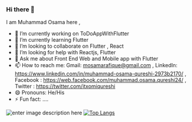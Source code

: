 ### Hi there 👋


I am Muhammad Osama here , 

- 🔭 I’m currently working on ToDoAppWithFlutter
- 🌱 I’m currently learning Flutter
- 👯 I’m looking to collaborate on Flutter , React 
- 🤔 I’m looking for help with Reactjs, Flutter
- 💬 Ask me about Front End Web and Mobile app with Flutter 
- 📫 How to reach me: Gmail: mosamarafique@gmail.com , LinkedIn: https://www.linkedin.com/in/muhammad-osama-qureshi-2973b2170/ ,
Facebook : https://web.facebook.com/muhammad.osama.qureshi24/  ,
Twitter : https://twitter.com/itxomiqureshi
- 😄 Pronouns: He/His
- ⚡ Fun fact: ....

![enter image description here](https://github-readme-stats.vercel.app/api?username=muhammad-osama-qureshi&&show_icons=true&title_color=ffffff&icon_color=bb2acf&text_color=daf7dc&bg_color=151515)
[![Top Langs](https://github-readme-stats.vercel.app/api/top-langs/?username=anuraghazra&layout=compact)](https://github.com/Muhammad-Osama-Qureshi/github-readme-stats)


